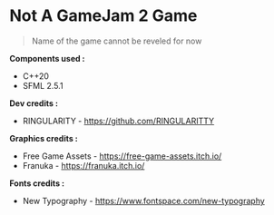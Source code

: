 # Not A GameJam 2 Game

> Name of the game cannot be reveled for now

**Components used :**
- C++20
- SFML 2.5.1

**Dev credits :**
- RINGULARITY - https://github.com/RINGULARITTY

**Graphics credits :**
- Free Game Assets - https://free-game-assets.itch.io/
- Franuka - https://franuka.itch.io/

**Fonts credits :**
- New Typography - https://www.fontspace.com/new-typography